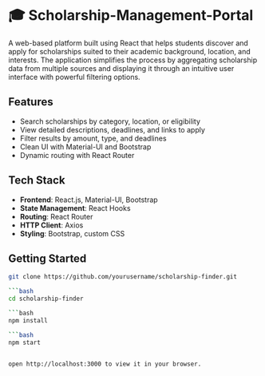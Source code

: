 # 🎓 Scholarship-Management-Portal

A web-based platform built using React that helps students discover and apply for scholarships suited to their academic background, location, and interests. The application simplifies the process by aggregating scholarship data from multiple sources and displaying it through an intuitive user interface with powerful filtering options.


## Features

-  Search scholarships by category, location, or eligibility  
-  View detailed descriptions, deadlines, and links to apply  
-  Filter results by amount, type, and deadlines  
-  Clean UI with Material-UI and Bootstrap  
-  Dynamic routing with React Router


## Tech Stack

- **Frontend**: React.js, Material-UI, Bootstrap  
- **State Management**: React Hooks  
- **Routing**: React Router  
- **HTTP Client**: Axios  
- **Styling**: Bootstrap, custom CSS


##  Getting Started

```bash
git clone https://github.com/yourusername/scholarship-finder.git

```bash
cd scholarship-finder

```bash
npm install

```bash
npm start


open http://localhost:3000 to view it in your browser.



